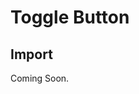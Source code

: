 # Toggle Button

<ComponentTabbedLinks slug={__slug} />

## Import

<ComponentImport tagName="vds-toggle-button" />

Coming Soon.
